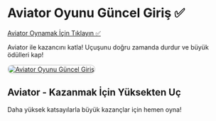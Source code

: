 <h1>Aviator Oyunu Güncel Giriş ✅</h1>

<a href="https://cutt.ly/CratosLink">Aviator Oynamak İçin Tıklayın ✅</a> 

<p>Aviator ile kazancını katla! Uçuşunu doğru zamanda durdur ve büyük ödülleri kap!</p>

<a href="https://cutt.ly/CratosLink" title="Aviator Güncel Adres">
  <img src="https://i.ibb.co/MkY55wf/photo-2025-01-15-16-52-46.jpg" alt="Aviator Oyunu Güncel Giriş" style="max-width: 100%; border: 2px solid #ddd; border-radius: 10px;">
</a>

<h2>Aviator - Kazanmak İçin Yüksekten Uç</h2>

<p>Daha yüksek katsayılarla büyük kazançlar için hemen oyna!</p>
